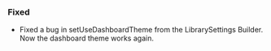 ### Fixed
- Fixed a bug in setUseDashboardTheme from the LibrarySettings Builder. Now the dashboard theme works again.
